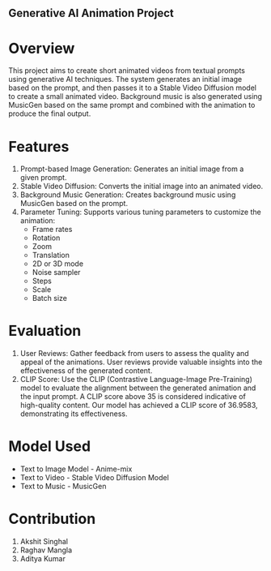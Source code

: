 ## Generative AI Animation Project
# Overview
This project aims to create short animated videos from textual prompts using generative AI techniques. The system generates an initial image based on the prompt, and then passes it to a Stable Video Diffusion model to create a small animated video. Background music is also generated using MusicGen based on the same prompt and combined with the animation to produce the final output.
# Features
1. Prompt-based Image Generation: Generates an initial image from a given prompt.
2. Stable Video Diffusion: Converts the initial image into an animated video.
3. Background Music Generation: Creates background music using MusicGen based on the prompt.
4. Parameter Tuning: Supports various tuning parameters to customize the animation:
   - Frame rates
   - Rotation
   - Zoom
   - Translation
   - 2D or 3D mode
   - Noise sampler
   - Steps
   - Scale
   - Batch size
# Evaluation
1. User Reviews: Gather feedback from users to assess the quality and appeal of the animations. User reviews provide valuable insights into the effectiveness of the generated content.
2. CLIP Score: Use the CLIP (Contrastive Language-Image Pre-Training) model to evaluate the alignment between the generated animation and the input prompt. A CLIP score above 35 is considered indicative of high-quality content. Our model has achieved a CLIP score of 36.9583, demonstrating its effectiveness.
# Model Used 
- Text to Image Model - Anime-mix
- Text to Video - Stable Video Diffusion Model
- Text to Music - MusicGen
# Contribution
1. Akshit Singhal
2. Raghav Mangla
3. Aditya Kumar
